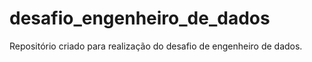 # desafio_engenheiro_de_dados
Repositório criado para realização do desafio de engenheiro de dados.
